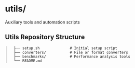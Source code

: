 # utils/
Auxiliary tools and automation scripts

## Utils Repository Structure
```
│   ├── setup.sh              # Initial setup script
│   ├── converters/           # File or format converters
│   ├── benchmarks/           # Performance analysis tools
│   └── README.md
```
